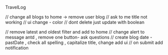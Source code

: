 TravelLog

// change all blogs to home -> remove user blog
// ask to me title not working
// ui change - color 
// dont delete just update with boolean

// remove latest and oldest filter and add to home
// change alert to message antd , remove one button- ask questions
// create blog date - pastDate , check all spelling  , capitalize title, change add ui
// on submit add notification

